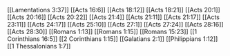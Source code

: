 [[Lamentations 3:37]]
[[Acts 16:6]]
[[Acts 18:12]]
[[Acts 18:21]]
[[Acts 20:1]]
[[Acts 20:16]]
[[Acts 20:22]]
[[Acts 21:4]]
[[Acts 21:11]]
[[Acts 21:17]]
[[Acts 23:11]]
[[Acts 24:17]]
[[Acts 25:10]]
[[Acts 27:1]]
[[Acts 27:24]]
[[Acts 28:16]]
[[Acts 28:30]]
[[Romans 1:13]]
[[Romans 1:15]]
[[Romans 15:23]]
[[1 Corinthians 16:5]]
[[2 Corinthians 1:15]]
[[Galatians 2:1]]
[[Philippians 1:12]]
[[1 Thessalonians 1:7]]
